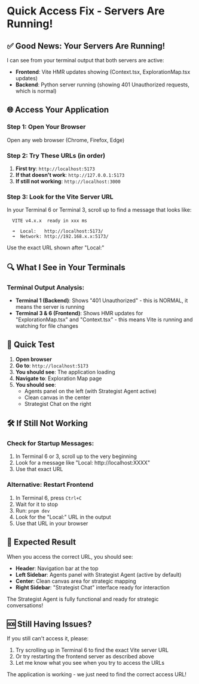 # Quick Access Fix - Servers Are Running!

## ✅ Good News: Your Servers Are Running!

I can see from your terminal output that both servers are active:
- **Frontend**: Vite HMR updates showing (Context.tsx, ExplorationMap.tsx updates)
- **Backend**: Python server running (showing 401 Unauthorized requests, which is normal)

## 🌐 Access Your Application

### **Step 1: Open Your Browser**
Open any web browser (Chrome, Firefox, Edge)

### **Step 2: Try These URLs (in order)**
1. **First try**: `http://localhost:5173`
2. **If that doesn't work**: `http://127.0.0.1:5173`
3. **If still not working**: `http://localhost:3000`

### **Step 3: Look for the Vite Server URL**
In your Terminal 6 or Terminal 3, scroll up to find a message that looks like:
```
  VITE v4.x.x  ready in xxx ms

  ➜  Local:   http://localhost:5173/
  ➜  Network: http://192.168.x.x:5173/
```

Use the exact URL shown after "Local:"

## 🔍 What I See in Your Terminals

### Terminal Output Analysis:
- **Terminal 1 (Backend)**: Shows "401 Unauthorized" - this is NORMAL, it means the server is running
- **Terminal 3 & 6 (Frontend)**: Shows HMR updates for "ExplorationMap.tsx" and "Context.tsx" - this means Vite is running and watching for file changes

## 🚀 Quick Test

1. **Open browser**
2. **Go to**: `http://localhost:5173`
3. **You should see**: The application loading
4. **Navigate to**: Exploration Map page
5. **You should see**: 
   - Agents panel on the left (with Strategist Agent active)
   - Clean canvas in the center
   - Strategist Chat on the right

## 🛠️ If Still Not Working

### Check for Startup Messages:
1. In Terminal 6 or 3, scroll up to the very beginning
2. Look for a message like "Local: http://localhost:XXXX"
3. Use that exact URL

### Alternative: Restart Frontend
1. In Terminal 6, press `Ctrl+C`
2. Wait for it to stop
3. Run: `pnpm dev`
4. Look for the "Local:" URL in the output
5. Use that URL in your browser

## 📱 Expected Result

When you access the correct URL, you should see:
- **Header**: Navigation bar at the top
- **Left Sidebar**: Agents panel with Strategist Agent (active by default)
- **Center**: Clean canvas area for strategic mapping
- **Right Sidebar**: "Strategist Chat" interface ready for interaction

The Strategist Agent is fully functional and ready for strategic conversations!

## 🆘 Still Having Issues?

If you still can't access it, please:
1. Try scrolling up in Terminal 6 to find the exact Vite server URL
2. Or try restarting the frontend server as described above
3. Let me know what you see when you try to access the URLs

The application is working - we just need to find the correct access URL!